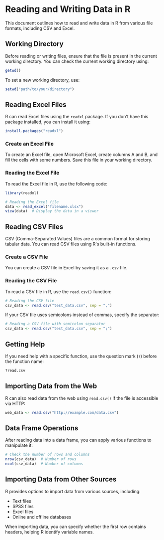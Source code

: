 
# Reading and Writing Data in R

This document outlines how to read and write data in R from various file formats, including CSV and Excel.

## Working Directory

Before reading or writing files, ensure that the file is present in the current working directory. You can check the current working directory using:

```r
getwd()
```

To set a new working directory, use:

```r
setwd("path/to/your/directory")
```

## Reading Excel Files

R can read Excel files using the `readxl` package. If you don't have this package installed, you can install it using:

```r
install.packages("readxl")
```

### Create an Excel File

To create an Excel file, open Microsoft Excel, create columns A and B, and fill the cells with some numbers. Save this file in your working directory.

### Reading the Excel File

To read the Excel file in R, use the following code:

```r
library(readxl)

# Reading the Excel file
data <- read_excel("filename.xlsx")
view(data)  # Display the data in a viewer
```

## Reading CSV Files

CSV (Comma-Separated Values) files are a common format for storing tabular data. You can read CSV files using R's built-in functions.

### Create a CSV File

You can create a CSV file in Excel by saving it as a `.csv` file.

### Reading the CSV File

To read a CSV file in R, use the `read.csv()` function:

```r
# Reading the CSV file
csv_data <- read.csv("test_data.csv", sep = ",")
```

If your CSV file uses semicolons instead of commas, specify the separator:

```r
# Reading a CSV file with semicolon separator
csv_data <- read.csv("test_data.csv", sep = ";")
```

## Getting Help

If you need help with a specific function, use the question mark (`?`) before the function name:

```r
?read.csv
```

## Importing Data from the Web

R can also read data from the web using `read.csv()` if the file is accessible via HTTP:

```r
web_data <- read.csv("http://example.com/data.csv")
```

## Data Frame Operations

After reading data into a data frame, you can apply various functions to manipulate it:

```r
# Check the number of rows and columns
nrow(csv_data)  # Number of rows
ncol(csv_data)  # Number of columns
```

## Importing Data from Other Sources

R provides options to import data from various sources, including:

- Text files
- SPSS files
- Excel files
- Online and offline databases

When importing data, you can specify whether the first row contains headers, helping R identify variable names.


